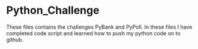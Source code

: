 # Python_Challenge

These files contains the challenges PyBank and PyPoll. In these files I have completed code script and learned how to push my python code on to github.
